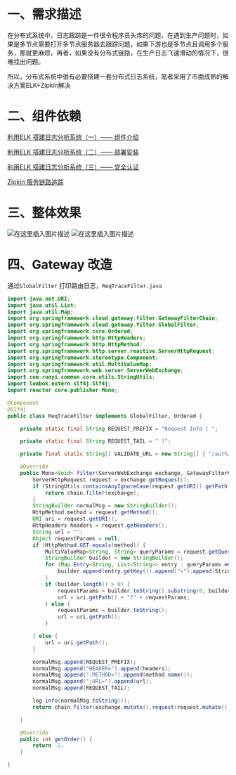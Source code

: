 # 一、需求描述
在分布式系统中，日志跟踪是一件很令程序员头疼的问题，在遇到生产问题时，如果是多节点需要打开多节点服务器去跟踪问题，如果下游也是多节点且调用多个服务，那就更麻烦，再者，如果没有分布式链路，在生产日志飞速滑动的情况下，很难找出问题。

所以，分布式系统中很有必要搭建一套分布式日志系统，笔者采用了市面成熟的解决方案ELK+Zipkin解决
# 二、组件依赖
[利用ELK 搭建日志分析系统（一）—— 组件介绍](https://blog.csdn.net/ctwy291314/article/details/122101398)

[利用ELK 搭建日志分析系统（二）—— 部署安装](https://blog.csdn.net/ctwy291314/article/details/122107428)

[利用ELK 搭建日志分析系统（三）—— 安全认证](https://blog.csdn.net/ctwy291314/article/details/122200344)


[Zipkin 服务链路追踪](https://blog.csdn.net/ctwy291314/article/details/122351357)

# 三、整体效果
![在这里插入图片描述](https://img-blog.csdnimg.cn/6c0c8f08856849c4a2b77719bbecb2a0.png?x-oss-process=image/watermark,type_d3F5LXplbmhlaQ,shadow_50,text_Q1NETiBAZ21IYXBweQ==,size_20,color_FFFFFF,t_70,g_se,x_16)
![在这里插入图片描述](https://img-blog.csdnimg.cn/2b71a2bcc1f3471a90687d8d8f37868e.png?x-oss-process=image/watermark,type_d3F5LXplbmhlaQ,shadow_50,text_Q1NETiBAZ21IYXBweQ==,size_20,color_FFFFFF,t_70,g_se,x_16)
# 四、Gateway 改造 
通过`GlobalFilter` 打印路由日志，`ReqTraceFilter.java`

```java
import java.net.URI;
import java.util.List;
import java.util.Map;
import org.springframework.cloud.gateway.filter.GatewayFilterChain;
import org.springframework.cloud.gateway.filter.GlobalFilter;
import org.springframework.core.Ordered;
import org.springframework.http.HttpHeaders;
import org.springframework.http.HttpMethod;
import org.springframework.http.server.reactive.ServerHttpRequest;
import org.springframework.stereotype.Component;
import org.springframework.util.MultiValueMap;
import org.springframework.web.server.ServerWebExchange;
import com.ruoyi.common.core.utils.StringUtils;
import lombok.extern.slf4j.Slf4j;
import reactor.core.publisher.Mono;

@Component
@Slf4j
public class ReqTraceFilter implements GlobalFilter, Ordered {

	private static final String REQUEST_PREFIX = "Request Info [ ";

	private static final String REQUEST_TAIL = " ]";

	private final static String[] VALIDATE_URL = new String[] { "/auth/login", "/auth/register" };

	@Override
	public Mono<Void> filter(ServerWebExchange exchange, GatewayFilterChain chain) {
		ServerHttpRequest request = exchange.getRequest();
		if (StringUtils.containsAnyIgnoreCase(request.getURI().getPath(), VALIDATE_URL)) {
			return chain.filter(exchange);
		}
		StringBuilder normalMsg = new StringBuilder();
		HttpMethod method = request.getMethod();
		URI uri = request.getURI();
		HttpHeaders headers = request.getHeaders();
		String url = "";
		Object requestParams = null;
		if (HttpMethod.GET.equals(method)) {
			MultiValueMap<String, String> queryParams = request.getQueryParams();
			StringBuilder builder = new StringBuilder();
			for (Map.Entry<String, List<String>> entry : queryParams.entrySet()) {
				builder.append(entry.getKey()).append("=").append(StringUtils.join(entry.getValue(), "&")).append("&");
			}
			if (builder.length() > 0) {
				requestParams = builder.toString().substring(0, builder.toString().length() - 1);
				url = uri.getPath() + "?" + requestParams;
			} else {
				requestParams = builder.toString();
				url = uri.getPath();
			}

		} else {
			url = uri.getPath();
		}

		normalMsg.append(REQUEST_PREFIX);
		normalMsg.append("HEADER=").append(headers);
		normalMsg.append(";METHOD=").append(method.name());
		normalMsg.append(";URL=").append(url);
		normalMsg.append(REQUEST_TAIL);

		log.info(normalMsg.toString());
		return chain.filter(exchange.mutate().request(request.mutate().build()).build());

	}

	@Override
	public int getOrder() {
		return -2;
	}

}
```
